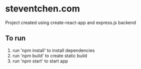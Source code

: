 # steventchen.com

Project created using create-react-app and express.js backend

## To run
1. run 'npm install' to install dependencies
2. run 'npm build' to create static build
3. run 'npm start' to start app
